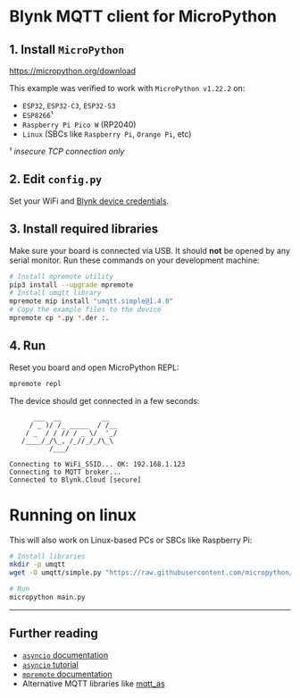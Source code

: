 # Blynk MQTT client for MicroPython

## 1. Install `MicroPython`

https://micropython.org/download

This example was verified to work with `MicroPython v1.22.2` on:

- `ESP32`, `ESP32-C3`, `ESP32-S3`
- `ESP8266`¹
- `Raspberry Pi Pico W` (RP2040)
- `Linux` (SBCs like `Raspberry Pi`, `Orange Pi`, etc)

¹ *insecure TCP connection only*

## 2. Edit `config.py`

Set your WiFi and [Blynk device credentials](https://docs.blynk.io/en/getting-started/activating-devices/manual-device-activation#getting-auth-token).

## 3. Install required libraries

Make sure your board is connected via USB. It should **not** be opened by any serial monitor.
Run these commands on your development machine:

```sh
# Install mpremote utility
pip3 install --upgrade mpremote
# Install umqtt library
mpremote mip install "umqtt.simple@1.4.0"
# Copy the example files to the device
mpremote cp *.py *.der :.
```

## 4. Run

Reset you board and open MicroPython REPL:

```sh
mpremote repl
```

The device should get connected in a few seconds:

```log
      ___  __          __
     / _ )/ /_ _____  / /__
    / _  / / // / _ \/  '_/
   /____/_/\_, /_//_/_/\_\
          /___/

Connecting to WiFi_SSID... OK: 192.168.1.123
Connecting to MQTT broker...
Connected to Blynk.Cloud [secure]
```

# Running on linux

This will also work on Linux-based PCs or SBCs like Raspberry Pi:

```sh
# Install libraries
mkdir -p umqtt
wget -O umqtt/simple.py "https://raw.githubusercontent.com/micropython/micropython-lib/master/micropython/umqtt.simple/umqtt/simple.py"

# Run
micropython main.py
```

---

## Further reading

- [`asyncio` documentation](https://docs.micropython.org/en/latest/library/asyncio.html)
- [`asyncio` tutorial](https://github.com/peterhinch/micropython-async/blob/master/v3/docs/TUTORIAL.md)
- [`mpremote` documentation](https://docs.micropython.org/en/latest/reference/mpremote.html)
- Alternative MQTT libraries like [mqtt_as](https://github.com/peterhinch/micropython-mqtt/tree/master/mqtt_as)


